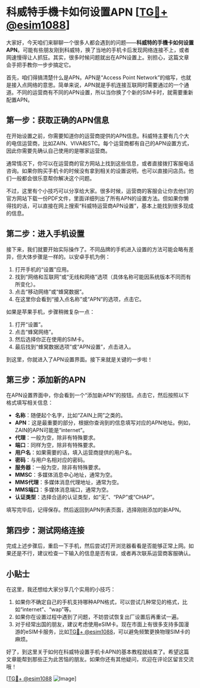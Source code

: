 # 科威特手機卡如何设置APN [[TG💪+ @esim1088](https://t.me/s/esim1088)]

大家好，今天咱们来聊聊一个很多人都会遇到的问题——**科威特的手機卡如何设置APN**。可能有些朋友刚到科威特，换了当地的手机卡后发现网络连接不上，或者网速慢得让人抓狂。其实，很多时候问题就出在APN设置上。别担心，这篇文章会手把手教你一步步搞定它。

首先，咱们得搞清楚什么是APN。APN是“Access Point Network”的缩写，也就是接入点网络的意思。简单来说，APN就是手机连接互联网时需要通过的一个通道。不同的运营商有不同的APN设置，所以当你换了个新的SIM卡时，就需要重新配置APN。

## 第一步：获取正确的APN信息

在开始设置之前，你需要知道你的运营商提供的APN信息。科威特主要有几个大的电信运营商，比如ZAIN、VIVA和STC。每个运营商都有自己的APN设置方式，因此你需要先确认自己使用的是哪家运营商。

通常情况下，你可以在运营商的官方网站上找到这些信息，或者直接拨打客服电话咨询。如果你购买手机卡的时候没有拿到相关的设置说明，也可以直接问店员。他们一般都会很乐意帮你解决这个问题。

不过，这里有个小技巧可以分享给大家。很多时候，运营商的客服会让你去他们的官方网站下载一份PDF文件，里面详细列出了所有APN的设置方法。但如果你懒得找的话，可以直接在网上搜索“科威特运营商APN设置”，基本上能找到很多现成的信息。

## 第二步：进入手机设置

接下来，我们就要开始实际操作了。不同品牌的手机进入设置的方法可能会略有差异，但大体步骤是一样的。以安卓手机为例：

1. 打开手机的“设置”应用。
2. 找到“网络和互联网”或“无线和网络”选项（具体名称可能因系统版本不同而有所变化）。
3. 点击“移动网络”或“蜂窝数据”。
4. 在这里你会看到“接入点名称”或“APN”的选项，点击它。

如果是苹果手机，步骤稍微复杂一点：

1. 打开“设置”。
2. 点击“蜂窝网络”。
3. 然后选择你正在使用的SIM卡。
4. 最后找到“蜂窝数据选项”或“APN设置”，点击进入。

到这里，你就进入了APN设置界面。接下来就是关键的一步啦！

## 第三步：添加新的APN

在APN设置界面中，你会看到一个“添加新APN”的按钮。点击它，然后按照以下格式填写相关信息：

- **名称**：随便起个名字，比如“ZAIN上网”之类的。
- **APN**：这是最重要的部分，根据你查询到的信息填写对应的APN地址。例如，ZAIN的APN可能是“internet”。
- **代理**：一般为空，除非有特殊要求。
- **端口**：同样为空，除非有特殊要求。
- **用户名**：如果需要的话，填入运营商提供的用户名。
- **密码**：与用户名相对应的密码。
- **服务器**：一般为空，除非有特殊要求。
- **MMSC**：多媒体消息中心地址，通常为空。
- **MMS代理**：多媒体消息代理地址，通常为空。
- **MMS端口**：多媒体消息端口，通常为空。
- **认证类型**：选择合适的认证类型，如“无”、“PAP”或“CHAP”。

填写完毕后，记得保存。然后返回到APN列表页面，选择刚刚添加的新APN。

## 第四步：测试网络连接

完成上述步骤后，重启一下手机，然后尝试打开浏览器看看是否能够正常上网。如果还是不行，建议检查一下输入的信息是否有误，或者再次联系运营商客服确认。

## 小贴士

在这里，我还想给大家分享几个实用的小技巧：

1. 如果你不确定自己的手机支持哪种APN格式，可以尝试几种常见的格式，比如“internet”、“wap”等。
2. 如果你在设置过程中遇到了问题，不妨尝试恢复出厂设置后再重试一遍。
3. 对于经常出国的朋友，建议考虑使用eSIM卡。现在市面上有很多支持多国漫游的eSIM卡服务，比如[TG💪+ @esim1088](https://t.me/s/esim1088)，可以避免频繁更换物理SIM卡的麻烦。

好了，到这里关于如何在科威特设置手机卡APN的基本教程就结束了。希望这篇文章能帮到那些正为此苦恼的朋友。如果你还有其他疑问，欢迎在评论区留言交流哦！

[[TG💪+ @esim1088](https://t.me/s/esim1088) ![Image](https://i.postimg.cc/4NQfJmqS/Snipaste-2025-05-13-00-14-12.png)]